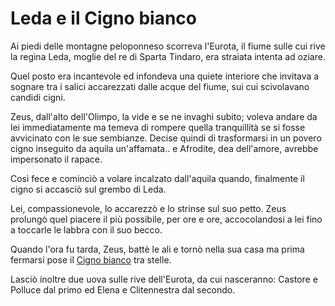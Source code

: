 # Leda e il Cigno bianco

Ai piedi delle montagne peloponneso scorreva l'Eurota, il fiume sulle cui rive la regina Leda, moglie del re di Sparta Tindaro, era straiata intenta ad oziare.

Quel posto era incantevole ed infondeva una quiete interiore che invitava a sognare tra i salici accarezzati dalle acque del fiume, sui cui scivolavano candidi cigni.

Zeus, dall'alto dell'Olimpo, la vide e se ne invaghì subito; voleva andare da lei immediatamente ma temeva di rompere quella tranquillità se si fosse avvicinato con le sue sembianze.
Decise quindi di trasformarsi in un povero cigno inseguito da aquila un'affamata.. e Afrodite, dea dell'amore, avrebbe impersonato il rapace.

Così fece e cominciò a volare incalzato dall'aquila quando, finalmente il cigno si accasciò sul grembo di Leda.

Lei, compassionevole, lo accarezzò e lo strinse sul suo petto. Zeus prolungò quel piacere il più possibile, per ore e ore, accocolandosi a lei fino a toccarle le labbra con il suo becco.

Quando l'ora fu tarda, Zeus, battè le ali e tornò nella sua casa ma prima fermarsi pose il [Cigno bianco](https://it.wikipedia.org/wiki/Cigno_(costellazione)) tra stelle.

Lasciò inoltre due uova sulle rive dell'Eurota, da cui nasceranno: Castore e Polluce dal primo ed Elena e Clitennestra dal secondo.
